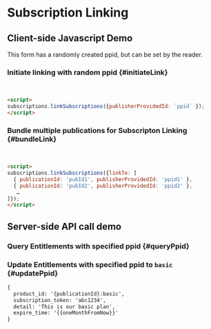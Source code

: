 <script async
  subscriptions-control="manual" 
  type="application/javascript"
  src="https://news.google.com/swg/js/v1/swg.js">
</script>

# Subscription Linking

## Client-side Javascript Demo

This form has a randomly created ppid, but can be set by the reader.

### Initiate linking with random ppid {#initiateLink}

<br>

```html
<script>
subscriptions.linkSubscriptions({publisherProvidedId: `ppid` });
</script>
```

### Bundle multiple publications for Subscripton Linking {#bundleLink}

<br>

```html
<script>
subscriptions.linkSubscriptions({linkTo: [
  { publicationId: 'pubId1', publisherProvidedId: 'ppid1' },
  { publicationId: 'pubId2', publisherProvidedId: 'ppid2' },
   …
]});
</script>
```

## Server-side API call demo

### Query Entitlements with specified ppid {#queryPpid}

### Update Entitlements with specified ppid to `basic` {#updatePpid}

```html
{
  product_id: '{publicationId}:basic',
  subscription_token: 'abc1234',
  detail: 'This is our basic plan',
  expire_time: '{{oneMonthFromNow}}'
}
```
